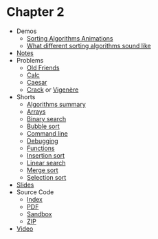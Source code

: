 # Chapter 2

* Demos
  * [Sorting Algorithms Animations](https://www.toptal.com/developers/sorting-algorithms)
  * [What different sorting algorithms sound like](https://www.youtube.com/watch?v=t8g-iYGHpEA)
* [Notes](notes)
* Problems
  * [Old Friends](https://docs.cs50.net/2019/ap/problems/friends/friends.html)
  * [Calc](https://docs.cs50.net/2019/ap/problems/calc/calc.html)
  * [Caesar](https://docs.cs50.net/2019/ap/problems/caesar/caesar.html)
  * [Crack](https://docs.cs50.net/2019/ap/problems/crack/crack.html) or [Vigenère](https://docs.cs50.net/2019/ap/problems/vigenere/vigenere.html)
* Shorts
  * [Algorithms summary](https://www.youtube.com/watch?v=ktWL3nN38ZA)
  * [Arrays](https://www.youtube.com/watch?v=mISkNAfWl8k)
  * [Binary search](https://www.youtube.com/watch?v=T98PIp4omUA)
  * [Bubble sort](https://www.youtube.com/watch?v=RT-hUXUWQ2I)
  * [Command line](https://www.youtube.com/watch?v=thL7ILwRNMM)
  * [Debugging](https://www.youtube.com/watch?v=w4TAY2HPLEg)
  * [Functions](https://www.youtube.com/watch?v=b7-0sb-DV84)
  * [Insertion sort](https://www.youtube.com/watch?v=O0VbBkUvriI)
  * [Linear search](https://www.youtube.com/watch?v=TwsgCHYmbbA)
  * [Merge sort](https://www.youtube.com/watch?v=Ns7tGNbtvV4)
  * [Selection sort](https://www.youtube.com/watch?v=3hH8kTHFw2A)
* [Slides](https://cdn.cs50.net/2018/fall/lectures/2/lecture2.pdf)
* Source Code
  * [Index](https://cdn.cs50.net/2018/fall/lectures/2/src2/)
  * [PDF](https://cdn.cs50.net/2018/fall/lectures/2/src2.pdf)
  * [Sandbox](https://sandbox.cs50.io/edf25846-8cf8-4391-bda0-8649f25ac1e2)
  * [ZIP](https://cdn.cs50.net/2018/fall/lectures/2/src2.zip)
* [Video](https://video.cs50.net/2018/fall/lectures/2)
